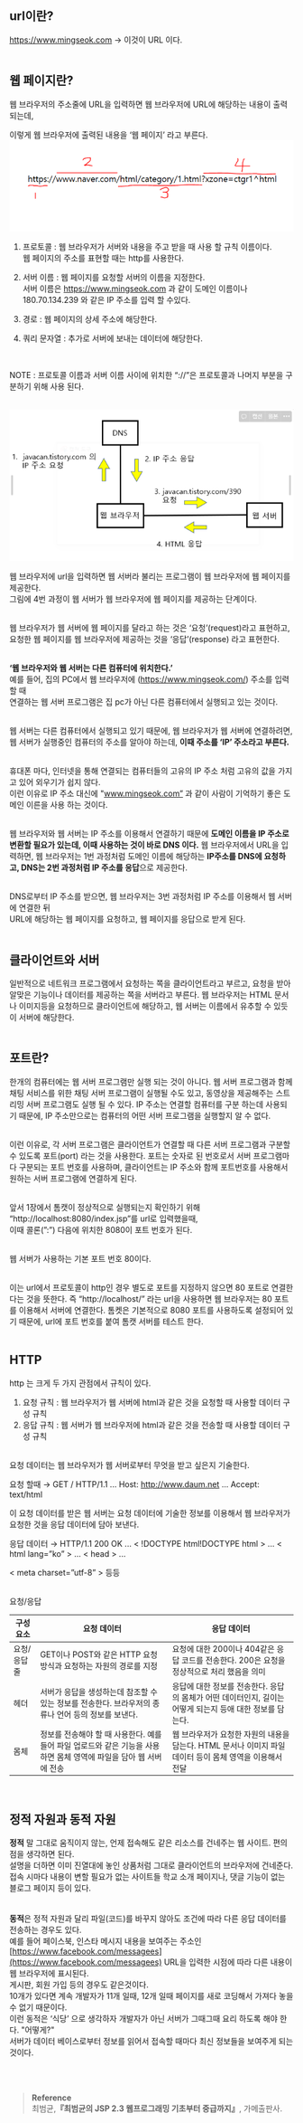 ## url이란?

https://www.mingseok.com → 이것이 URL 이다.
<br/><br/>
## 웹 페이지란?

웹 브라우저의 주소줄에 URL을 입력하면 웹 브라우저에 URL에 해당하는 내용이 출력되는데,

이렇게 웹 브라우저에 출력된 내용을 ‘웹 페이지’ 라고 부른다.![이미지](/programming/img/사진1.PNG)
1. 프로토콜 : 웹 브라우저가 서버와 내용을 주고 받을 때 사용 할 규칙 이름이다. <br/>웹 페이지의 주소를 표현할 때는 http를 사용한다.

1. 서버 이름 : 웹 페이지를 요청할 서버의 이름을 지정한다. <br/>서버 이름은 https://www.mingseok.com 과 같이 도메인 이름이나 180.70.134.239 와 같은 IP 주소를 입력 할 수있다.

1. 경로 : 웹 페이지의 상세 주소에 해당한다.
2. 쿼리 문자열 : 추가로 서버에 보내는 데이터에 해당한다.

<br/>

NOTE : 프로토콜 이름과 서버 이름 사이에 위치한 “://”은 프로토콜과 나머지 부분을 
             구분하기 위해 사용 된다.<br/><br/>

![이미지](/programming/img/사진2.PNG)

웹 브라우저에 url을 입력하면 웹 서버라 불리는 프로그램이 웹 브라우저에 웹 페이지를 제공한다. <br/>그림에 4번 과정이 웹 서버가 웹 브라우저에 웹 페이지를 제공하는 단계이다.

<br/>웹 브라우저가 웹 서버에 웹 페이지를 달라고 하는 것은 ‘요청’(request)라고 표현하고,
요청한 웹 페이지를 웹 브라우저에 제공하는 것을 ‘응답’(response) 라고 표현한다.

<br/>**‘웹 브라우저와 웹 서버는 다른 컴퓨터에 위치한다.’** <br/>예를 들어, 집의 PC에서 웹 브라우저에 (https://www.mingseok.com/) 주소를 입력할 때 
<br/>연결하는 웹 서버 프로그램은 집 pc가 아닌 다른 컴퓨터에서 실행되고 있는 것이다. 

<br/> 웹 서버는 다른 컴퓨터에서 실행되고 있기 때문에, 웹 브라우저가 웹 서버에 연결하려면, <br/>웹 서버가 실행중인 컴퓨터의 주소를 알아야 하는데, **이때 주소를 ‘IP’ 주소라고 부른다.**

<br/>휴대폰 마다, 인터넷을 통해 연결되는 컴퓨터들의 고유의 IP 주소 처럼 고유의 값을 가지고 있어 외우기가 쉽지 않다. <br/>이런 이유로 IP 주소 대신에 "www.mingseok.com” 과 같이 사람이 기억하기 좋은 도메인 이른을 사용 하는 것이다.

<br/>웹 브라우저와 웹 서버는 IP 주소를 이용해서 연결하기 때문에 **도메인 이름을 IP 주소로 변환할 필요가 있는데, 이때 사용하는 것이 바로 DNS 이다.** 웹 브라우저에서 URL을 입력하면, 웹 브라우저는 1번  과정처럼 도메인 이름에 해당하는 **IP주소를 DNS에 요청하고, DNS는 2번 과정처럼 IP 주소를 응답**으로 제공한다.

<br/>DNS로부터 IP 주소를 받으면, 웹 브라우저는 3번 과정처럼 IP 주소를 이용해서 웹 서버에 연결한 뒤 <br/>URL에 해당하는 웹 페이지를 요청하고, 웹 페이지를 응답으로 받게 된다.
<br/>
<br/>

## 클라이언트와 서버

일반적으로 네트워크 프로그램에서 요청하는 쪽을 클라이언트라고 부르고, 요청을 받아 알맞은 기능이나 데이터를 제공하는 쪽을 서버라고 부른다. 웹 브라우저는 HTML 문서나 이미지등을 요청하므로 클라이언트에 해당하고, 웹 서버는 이름에서 유추할 수 있듯이 서버에 해당한다.
<br/>
<br/>
## 포트란?

한개의 컴퓨터에는 웹 서버 프로그램만 실행 되는 것이 아니다. 웹 서버 프로그램과 함께 채팅 서비스를 위한 채팅 서버 프로그램이 실행될 수도 있고, 동영상을 제공해주는 스트리밍 서버 프로그램도 실행 될 수 있다. IP 주소는 연결할 컴퓨터를 구분 하는데 사용되기 때문에, IP 주소만으로는 컴퓨터의 어떤 서버 프로그램을 실행할지 알 수 없다.

<br/>이런 이유로, 각 서버 프로그램은 클라이언트가 연결할 때 다른 서버 프로그램과 구분할 수 있도록 포트(port) 라는 것을 사용한다. 포트는 숫자로 된 번호로서 서버 프로그램마다 구분되는 포트 번호를 사용하며, 클라이언트는 IP 주소와 함께 포트번호를 사용해서 원하는 서버 프로그램에 연결하게 된다.

<br/>앞서 1장에서 톰캣이 정상적으로 실행되는지 확인하기 위해 “http://localhost:8080/index.jsp”를 url로 입력했을때, <br/>이때 콜론(”:”) 다음에 위치한 8080이 포트 번호가 된다.

<br/>웹 서버가 사용하는 기본 포트 번호 80이다. 

<br/>이는 url에서 프로토콜이 http인 경우 별도로 포트를 지정하지 않으면 80 포트로 연결한다는 것을 뜻한다. 즉 “http://localhost/” 라는 url을 사용하면 웹 브라우저는 80 포트를 이용해서 서버에 연결한다. 톰켓은 기본적으로 8080 포트를 사용하도록 설정되어 있기 때문에, url에 포트 번호를 붙여 톰캣 서버를 테스트 한다.
<br/>
<br/>
## HTTP

http 는 크게 두 가지 관점에서 규칙이 있다.

1. 요청 규칙 : 웹 브라우저가 웹 서버에 html과 같은 것을 요청할 때 사용할 데이터 구성 규칙
2. 응답 규칙 : 웹 서버가 웹 브라우저에 html과 같은 것을 전송할 때 사용할 데이터 구성 규칙

<br/>요청 데이터는 웹 브라우저가 웹 서버로부터 무엇을 받고 싶은지 기술한다.

요청 할때 →  GET / HTTP/1.1 ...  Host: http://www.daum.net ... Accept: text/html  

이 요청 데이터를 받은 웹 서버는 요청 데이터에 기술한 정보를 이용해서 웹 브라우저가 요청한 것을 응답 데이터에 담아 보낸다.

응답 데이터 → HTTP/1.1 200 OK ... < !DOCTYPE html!DOCTYPE html > ... < html lang=”ko” > ... < head > ...

< meta charset=”utf-8” > 등등

<br/>요청/응답 

| 구성 요소 | 요청 데이터 | 응답 데이터 |
| --- | --- | --- |
| 요청/응답 줄 | GET이나 POST와 같은 HTTP 요청 방식과 요청하는 자원의 경로를 지정 | 요청에 대한 200이나 404같은 응답 코드를 전송한다. 200은 요청을 정상적으로 처리 했음을 의미 |
| 헤더 | 서버가 응답을 생성하는데 참조할 수 있는 정보를 전송한다. 브라우저의 종류나 언어 등의 정보를 보낸다. | 응답에 대한 정보를 전송한다. 응답의 몸체가 어떤 데이터인지, 길이는 어떻게 되는지 등애 대한 정보를 담는다. |
| 몸체 | 정보를 전송해야 할 때 사용한다. 예를 들어 파일 업로드와 같은 기능을 사용하면 몸체 영역에 파일을 담아 웹 서버에 전송 | 웹 브라우저가 요청한 자원의 내용을 담는다. HTML 문서나 이미지 파일 데이터 등이 몸체 영역을 이용해서 전달
<br/>

## 정적 자원과 동적 자원

**정적** 말 그대로 움직이지 않는, 언제 접속해도 같은 리소스를 건네주는 웹 사이트. 편의점을 생각하면 된다. <br/>설명을 더하면 이미 진열대에 놓인 상품처럼 그대로 클라이언트의 브라우저에 건네준다.  <br/>접속 시마다 내용이 변할 필요가 없는 사이트들 학교 소개 페이지나, 댓글 기능이 없는 블로그 페이지 등이 있다.
<br/>
<br/><br/>**동적**은 정적 자원과 달리 파일(코드)를 바꾸지 않아도 조건에 따라 다른 응답 데이터를 전송하는 경우도 있다. <br/>예를 들어 페이스북, 인스타 메시지 내용을 보여주는 주소인 <br/>[https://www.facebook.com/messagees](https://www.facebook.com/messagees) URL을 입력한 시점에 따라 다른 내용이 웹 브라우저에 표시된다. <br/>게시판, 회원 가입 등의 경우도 같은것이다. <br/>10개가 있다면 계속 개발자가 11개 일때, 12개 일때 페이지를 새로 코딩해서 가져다 놓을 수 없기 때문이다. <br/>이런 동적은 ‘식당’ 으로 생각하자 개발자가 아닌 서버가 그때그때 요리 하도록 해야 한다.  "어떻게?" <br/>서버가 데이터 베이스로부터 정보를 읽어서 접속할 때마다 최신 정보들을 보여주게 되는 것이다.

  
<br/><br/>

>**Reference** 
> <br/>
최범균,**『**최범균의 JSP 2.3 웹프로그래밍 기초부터 중급까지**』**, 가메출판사.